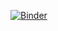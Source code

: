 [![Binder](https://mybinder.org/badge_logo.svg)](https://mybinder.org/v2/gh/ccha23/Agglomerative-Info-Clustering/master?urlpath=lab/tree/notebook/demo.ipynb)
